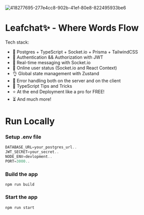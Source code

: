 
![418277695-277e4cc8-902b-41ef-80e8-822495933be6](https://github.com/user-attachments/assets/5834fdb2-70ad-4433-845a-2f449b6fdf1b)




# Leafchat✨ - Where Words Flow
 Tech stack:

-   🌟 Postgres + TypeScript + Socket.io + Prisma + TailwindCSS
-   🎃 Authentication && Authorization with JWT
-   👾 Real-time messaging with Socket.io
-   🚀 Online user status (Socket.io and React Context)
-   👌 Global state management with Zustand
-   🐞 Error handling both on the server and on the client
-   👻 TypeScript Tips and Tricks
-   ⭐ At the end Deployment like a pro for FREE!
-   ⏳ And much more!

# Run Locally

### Setup .env file

```js
DATABASE_URL=your_postgres_url..
JWT_SECRET=your_secret..
NODE_ENV=devlopment..
PORT=3000..
```



### Build the app

```shell
npm run build
```

### Start the app

```shell
npm run start
```
#





